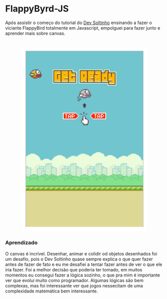 # FlappyByrd-JS
Após assistir o começo do tutorial do [Dev Soltinho](https://youtu.be/jOAU81jdi-c) ensinando a fazer o viciante FlappyBird totalmente em Javascript, empolguei para fazer junto e aprender mais sobre canvas.
<h1 align="center">
    <img alt="FlappyBird" src="demo/FlappyBird.gif" width="400px" />
</h1>

### Aprendizado
O canvas é incrível. Desenhar, animar e colidir od objetos desenhados foi um desafio, pois o Dev Soltinho quase sempre explica o que quer fazer antes de fazer de fato e eu me desafiei a tentar fazer antes de ver o que ele iria fazer. Foi a melhor decisão que poderia ter tomado, em muitos momentos eu consegui fazer a lógica sozinho, o que pra mim é importante ver que evoluí muito como programador.
Algumas lógicas são bem complexas, mas foi interessante ver que jogos nessecitam de uma complexidade matemática bem interessante.

